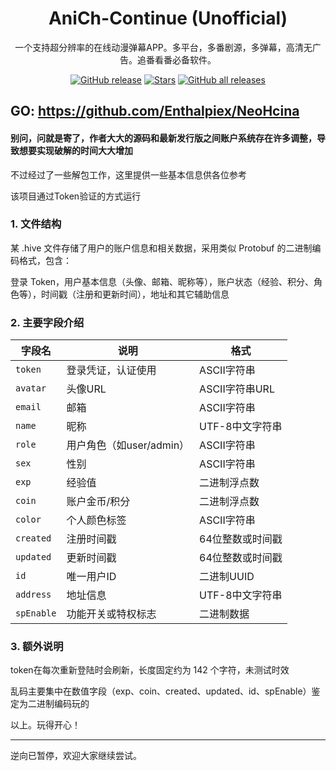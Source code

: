 <h1 align="center">AniCh-Continue (Unofficial)</h1>

<p align="center">一个支持超分辨率的在线动漫弹幕APP。多平台，多番剧源，多弹幕，高清无广告。追番看番必备软件。

<div align="center">

[![GitHub release](https://img.shields.io/github/v/release/Sle2p/AniCh)](https://github.com/Sle2p/AniCh/releases/latest)
[![Stars](https://img.shields.io/github/stars/Sle2p/AniCh)](https://github.com/Sle2p/AniCh/stargazers)
[![GitHub all releases](https://img.shields.io/github/downloads/Sle2p/AniCh/total)](https://github.com/Sle2p/AniCh/releases/latest)

</div>

## GO: https://github.com/Enthalpiex/NeoHcina

#### 别问，问就是寄了，作者大大的源码和最新发行版之间账户系统存在许多调整，导致想要实现破解的时间大大增加

不过经过了一些解包工作，这里提供一些基本信息供各位参考

该项目通过Token验证的方式运行

### 1. 文件结构

某 .hive 文件存储了用户的账户信息和相关数据，采用类似 Protobuf 的二进制编码格式，包含：

登录 Token，用户基本信息（头像、邮箱、昵称等），账户状态（经验、积分、角色等），时间戳（注册和更新时间），地址和其它辅助信息

### 2. 主要字段介绍

| 字段名        | 说明                | 格式          |
| ---------- | ----------------- | ----------- |
| `token`    | 登录凭证，认证使用         | ASCII字符串    |
| `avatar`   | 头像URL             | ASCII字符串URL |
| `email`    | 邮箱                | ASCII字符串    |
| `name`     | 昵称                | UTF-8中文字符串  | 
| `role`     | 用户角色（如user/admin） | ASCII字符串    |
| `sex`      | 性别                | ASCII字符串    |
| `exp`      | 经验值               | 二进制浮点数      |
| `coin`     | 账户金币/积分           | 二进制浮点数      |
| `color`    | 个人颜色标签            | ASCII字符串    |
| `created`  | 注册时间戳             | 64位整数或时间戳   |
| `updated`  | 更新时间戳             | 64位整数或时间戳   |
| `id`       | 唯一用户ID            | 二进制UUID     |
| `address`  | 地址信息              | UTF-8中文字符串  |
| `spEnable` | 功能开关或特权标志         | 二进制数据       |


### 3. 额外说明

token在每次重新登陆时会刷新，长度固定约为 142 个字符，未测试时效

乱码主要集中在数值字段（exp、coin、created、updated、id、spEnable）鉴定为二进制编码玩的


以上。玩得开心！


---

逆向已暂停，欢迎大家继续尝试。
